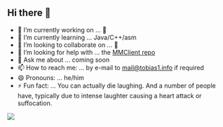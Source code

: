 ## Hi there 👋

- 🔭 I’m currently working on ... 🚫
- 🌱 I’m currently learning ... Java/C++/asm
- 👯 I’m looking to collaborate on ... 🚫
- 🤔 I’m looking for help with ... the [MMClient repo](https://github.com/tgrothe/MMClient)
- 💬 Ask me about ... coming soon
- 📫 How to reach me: ... by e-mail to mail@tobias1.info if required
- 😄 Pronouns: ... he/him
- ⚡ Fun fact: ... You can actually die laughing. And a number of people have, typically due to intense laughter causing a heart attack or suffocation.

![](https://komarev.com/ghpvc/?username=tgrothe)

<!--
**tgrothe/tgrothe** is a ✨ _special_ ✨ repository because its `README.md` (this file) appears on your GitHub profile.

Here are some ideas to get you started:

- 🔭 I’m currently working on ...
- 🌱 I’m currently learning ...
- 👯 I’m looking to collaborate on ...
- 🤔 I’m looking for help with ...
- 💬 Ask me about ...
- 📫 How to reach me: ...
- 😄 Pronouns: ...
- ⚡ Fun fact: ...
-->
